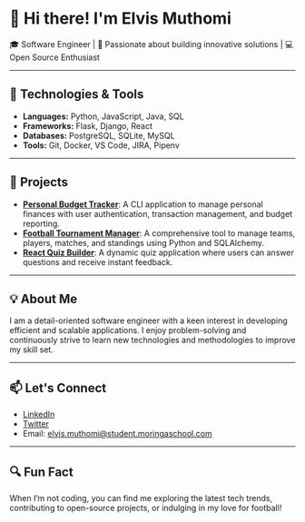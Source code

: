 # 👋 Hi there! I'm Elvis Muthomi

🎓 Software Engineer | 🚀 Passionate about building innovative solutions | 💻 Open Source Enthusiast

---

## 🔧 Technologies & Tools
- **Languages:** Python, JavaScript, Java, SQL
- **Frameworks:** Flask, Django, React
- **Databases:** PostgreSQL, SQLite, MySQL
- **Tools:** Git, Docker, VS Code, JIRA, Pipenv

---

## 🌟 Projects
- **[Personal Budget Tracker](https://github.com/tsomielvis/personal_budget_tracker)**: A CLI application to manage personal finances with user authentication, transaction management, and budget reporting.
- **[Football Tournament Manager](https://github.com/tsomielvis/football_tournament_manager)**: A comprehensive tool to manage teams, players, matches, and standings using Python and SQLAlchemy.
- **[React Quiz Builder](https://github.com/tsomielvis/react_quiz_builder)**: A dynamic quiz application where users can answer questions and receive instant feedback.

---

## 💡 About Me
I am a detail-oriented software engineer with a keen interest in developing efficient and scalable applications. I enjoy problem-solving and continuously strive to learn new technologies and methodologies to improve my skill set.

---

## 📫 Let's Connect
- [LinkedIn](https://www.linkedin.com/in/elvis-muthomi-056542313)
- [Twitter](https://twitter.com/tsomielvis)
- Email: elvis.muthomi@student.moringaschool.com

---

## 🔍 Fun Fact
When I’m not coding, you can find me exploring the latest tech trends, contributing to open-source projects, or indulging in my love for football!
